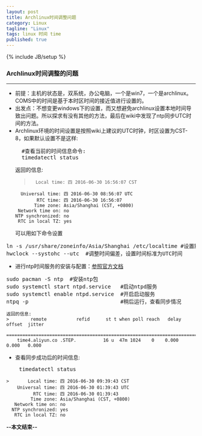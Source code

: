 ```yaml
---
layout: post
title: Archlinux时间调整问题
category: Linux
tagline: "Linux"
tags: linux 时间 time
published: true
---
```

{% include JB/setup %}
### Archlinux时间调整的问题
---
- 前提：主机的状态是，双系统，办公电脑，一个是win7，一个是archlinux。COMS中的时间是基于本时区时间的接近值进行设置的。
- 出发点：不想变更windows下的设置，而又想避免archlinux设置本地时间导致出问题。所以探求有没有其他的方法，最后在wiki中发现了ntp同步UTC时间的方法。
- Archlinux环境的时间设置是按照wiki上建议的UTC时钟，时区设置为CST-8，如果默认设置不是这样:
    <pre class="prettyprint linenums">
    #查看当前的时间信息命令:
    timedatectl status</pre>
    返回的信息:
    >       Local time: 四 2016-06-30 16:56:07 CST
		Universal time: 四 2016-06-30 08:56:07 UTC
              RTC time: 四 2016-06-30 16:56:07
       		 Time zone: Asia/Shanghai (CST, +0800)
	   Network time on: no
	  NTP synchronized: no
 	   RTC in local TZ: yes
 
            
    可以用如下命令设置
<pre class="prettyprint linenums">
ln -s /usr/share/zoneinfo/Asia/Shanghai /etc/localtime #设置默认时区
hwclock --systohc --utc  #调整时间偏差，设置时间标准为UTC时间</pre>
- 进行ntp时间服务的安装与配置：[参照官方文档](https://wiki.archlinux.org/index.php/Network_Time_Protocol_daemon)
 <pre class="prettyprint linenums">
sudo pacman -S ntp  #安装ntp包
sudo systemctl start ntpd.service   #启动ntpd服务
sudo systemctl enable ntpd.service  #开启启动服务
ntpq -p                             #稍后运行，查看同步情况</pre>
    返回的信息:
    >        remote           refid      st t when poll reach   delay   offset  jitter
    	==============================================================================
     	time4.aliyun.co .STEP.          16 u  47m 1024    0    0.000    0.000   0.000
- 查看同步成功后的时间信息:
<pre class="prettyprint linenums">
    timedatectl status
</pre>
	>  		Local time: 四 2016-06-30 09:39:43 CST
 		Universal time: 四 2016-06-30 01:39:43 UTC
        	  RTC time: 四 2016-06-30 01:39:43
       	     Time zone: Asia/Shanghai (CST, +0800)
 	   Network time on: no
	  NTP synchronized: yes
	   RTC in local TZ: no

**--本文结束--**            


